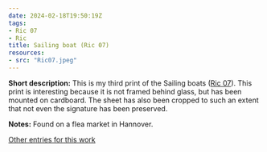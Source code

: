 ```yaml
---
date: 2024-02-18T19:50:19Z
tags:
- Ric 07
- Ric
title: Sailing boat (Ric 07)
resources:
- src: "Ric07.jpeg"
---
```


**Short description:** This is my third print of the Sailing boats ([Ric 07](/tags/Ric-07)). This print is interesting because it is not framed behind glass, but has been mounted on cardboard. The sheet has also been cropped to such an extent that not even the signature has been preserved.

**Notes:** Found on a flea market in Hannover.

[Other entries for this work](/tags/Ric-07)
